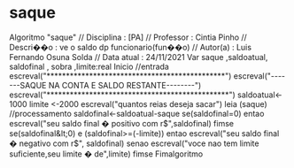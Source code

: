 # saque
Algoritmo "saque" // Disciplina   : [PA] // Professor   : Cintia Pinho // Descri��o   : ve o saldo dp funcionario(fun��o) // Autor(a)    : Luis Fernando Osuna Solda  // Data atual  : 24/11/2021 Var saque ,saldoatual, saldofinal , sobra ,limite:real   Inicio //entrada escreval("**********************************************") escreval("-------SAQUE NA CONTA E SALDO RESTANTE--------") escreval("***********************************************") saldoatual&lt;- 1000 limite &lt;-2000 escreval("quantos reias deseja sacar") leia (saque) //processamento saldofinal&lt;-saldoatual-saque  se(saldofinal=0) entao                  escreval("seu saldo final � positivo com r$",saldofinal) fimse se(saldofinal&lt;0) e (saldofinal>=(-limite)) entao                  escreval("seu saldo final � negativo com r$", saldofinal) senao      escreval("voce nao tem limite suficiente,seu limite � de",limite) fimse  Fimalgoritmo 
